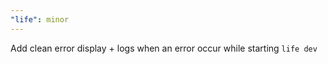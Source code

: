 ```yaml
---
"life": minor
---
```


Add clean error display + logs when an error occur while starting `life dev`
